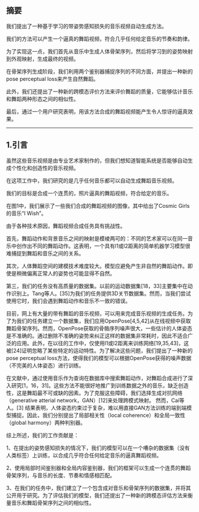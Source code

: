 ## 摘要

我们提出了一种基于学习的带姿势感知损失的音乐视频自动生成方法。

我们的方法可以产生一个逼真的舞蹈视频，符合几乎任何给定音乐的节奏和韵律。

为了实现这一点，我们首先从音乐中生成人体骨架序列，然后将学习到的姿势映射到外观映射，生成最终的视频。

在骨架序列生成阶段，我们利用两个鉴别器捕捉序列的不同方面，并提出一种新的pose perceptual loss来产生自然舞蹈。

此外，我们还提出了一种新的跨模态评价方法来评价舞蹈的质量，它能够估计音乐和舞蹈两种形态之间的相似性。

最后，通过一个用户研究表明，用该方法合成的舞蹈视频能产生令人惊讶的逼真效果。


---

## 1.引言

虽然这些音乐视频是由专业艺术家制作的，但我们想知道智能系统是否能够自动生成个性化和创造性的音乐视频。

在这项工作中，我们研究的是几乎任何音乐都可以自动生成舞蹈音乐视频。

我们的目标是合成一个连贯的，照片逼真的舞蹈视频，符合给定的音乐。

在图1中，我们展示了一些我们合成的舞蹈视频的图像，其中给出了Cosmic Girls的音乐“I Wish”。

由于各种技术原因，舞蹈视频合成任务具有挑战性。

首先，舞蹈动作和背景音乐之间的映射是模棱两可的：不同的艺术家可以在同一音乐中创作出不同的舞蹈动作。这表明，一个具有l1或l2距离的简单机器学习模型很难捕捉到舞蹈和音乐之间的关系。

其次，人体舞蹈空间的建模技术难度较大。模型应避免产生非自然的舞蹈动作。即使是稍微偏离正常人的姿势也可能显得不自然。

第三，我们的任务没有高质量的数据集。以前的运动数据集[18，33]主要集中在动作识别上。Tang等人。[35]为我们的任务提供3D关节数据集。然而，当我们尝试使用它时，我们会遇到舞蹈动作和音乐不一致的错误。

目前，网上有大量的带有舞蹈的音乐视频，可以用来完成音乐视频的生成任务。为了为我们的任务建立一个数据集，我们应用OpenPose[4,5,42]从在线视频中获取舞蹈骨架序列。然而，OpenPose获取的骨骼序列噪声很大，一些估计的人体姿态是不准确的。通过删除不准确的姿势来纠正这样的数据集非常耗时，因此不适合广泛的应用。此外，在以往的工作中，仅使用l1或l2距离来训练网络[19,35,43]，这被[24]证明忽略了某些特定的运动特性。为了解决这些问题，我们提出了一种新的pose perceptual loss方法，使得我们的模型可以根据OpenPose获得的噪声数据（不完美的人体姿态）进行训练。

在文献中，通过使用音乐作为查询在数据库中搜索舞蹈动作，对舞蹈合成进行了深入研究[1，16，31]。这些方法不能很好地推广到训练数据之外的音乐，缺乏创造性，这是舞蹈最不可或缺的因素。为了克服这些障碍，我们选择生成对抗网络（generative atterial network，GAN）[12]来处理跨模式映射。
然而，Cai等人。[3] 结果表明，人体姿态约束过于复杂，难以用直接GAN方法训练的端到端模型捕捉。因此，我们分别提出了局部相关性（local coherence）和全局一致性（global harmony）两种判别器。

综上所述，我们的工作贡献是：

1、在提出的姿势感知损失的情况下，我们的模型可以在一个嘈杂的数据集（没有人类标签）上训练，以合成几乎符合任何给定音乐的逼真舞蹈视频。

2、使用局部时间鉴别器和全局内容鉴别器，我们的框架可以生成一个连贯的舞蹈骨架序列，与音乐的长度、节奏和情感相匹配。

3、在我们的任务中，我们建立了一个包含成对音乐和骨架序列的数据集，并将其公开用于研究。为了评估我们的模型，我们还提出了一种新的跨模态评估方法来衡量音乐和舞蹈骨架序列之间的相似性。